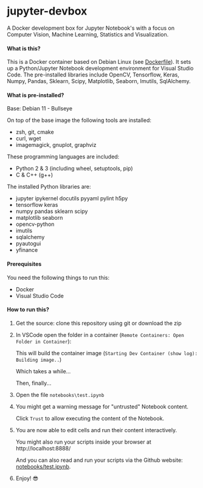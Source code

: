 # jupyter-devbox

A Docker development box for Jupyter Notebook's with a focus on Computer Vision, Machine Learning, Statistics and Visualization.

#### What is this?

This is a Docker container based on Debian Linux (see [Dockerfile](https://github.com/jakoch/jupyter-devbox/blob/main/.devcontainer/Dockerfile)).
It sets up a Python/Jupyter Notebook development environment for Visual Studio Code.
The pre-installed libraries include OpenCV, Tensorflow, Keras, Numpy, Pandas, Sklearn, Scipy, Matplotlib, Seaborn, Imutils, SqlAlchemy.

#### What is pre-installed?

Base: Debian 11 - Bullseye

On top of the base image the following tools are installed:
- zsh, git, cmake
- curl, wget
- imagemagick, gnuplot, graphviz

These programming languages are included:
 - Python 2 & 3 (including wheel, setuptools, pip)
 - C & C++ (g++)

The installed Python libraries are:
 - jupyter ipykernel docutils pyyaml pylint h5py
 - tensorflow keras
 - numpy pandas sklearn scipy
 - matplotlib seaborn
 - opencv-python
 - imutils
 - sqlalchemy
 - pyautogui
 - yfinance

#### Prerequisites

You need the following things to run this:

- Docker
- Visual Studio Code

#### How to run this?

1. Get the source: clone this repository using git or download the zip
2. In VSCode open the folder in a container (`Remote Containers: Open Folder in Container`):

   This will build the container image (`Starting Dev Container (show log): Building image..`)

   Which takes a while...

   Then, finally...

4. Open the file `notebooks\test.ipynb`
5. You might get a warning message for "untrusted" Notebook content.

   Click `Trust` to allow executing the content of the Notebook.

6. You are now able to edit cells and run their content interactively.

   You might also run your scripts inside your browser at http://localhost:8888/

   And you can also read and run your scripts via the Github website: [notebooks/test.ipynb](https://github.com/jakoch/jupyter-devbox/blob/main/notebooks/test.ipynb).

7. Enjoy! :sunglasses:
